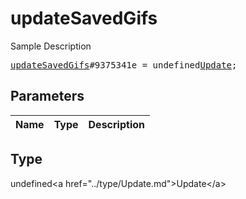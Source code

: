# updateSavedGifs

Sample Description

<pre>
<a href="../constructor/updateSavedGifs.md">updateSavedGifs</a>#9375341e = undefined<a href="../type/Update.md">Update</a>;
</pre>

## Parameters

| Name | Type | Description |
|------|:----:|-------------|

## Type

undefined&lt;a href=&#34;../type/Update.md&#34;&gt;Update&lt;/a&gt;
